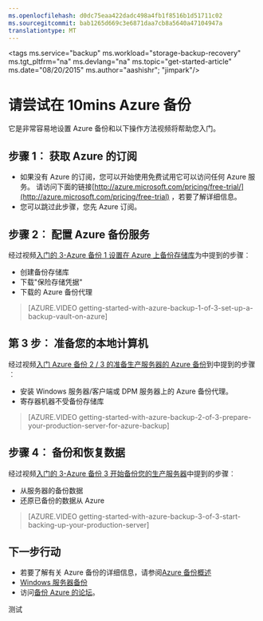 ```yaml
---
ms.openlocfilehash: d0dc75eaa422dadc498a4fb1f8516b1d51711c02
ms.sourcegitcommit: bab1265d669c3e6871daa7cb8a5640a47104947a
translationtype: MT
---
```

<properties
   pageTitle="在 10mins azure 备份 |Microsoft Azure"
   description="在 10mins 中开始使用 Azure 备份"
   services="backup"
   documentationCenter=""
   authors="Jim-Parker"
   manager="shreeshd"
   editor=""/>

<tags
   ms.service="backup"
   ms.workload="storage-backup-recovery"
     ms.tgt_pltfrm="na"
     ms.devlang="na"
     ms.topic="get-started-article"
     ms.date="08/20/2015"
     ms.author="aashishr"; "jimpark"/>

# 请尝试在 10mins Azure 备份
它是非常容易地设置 Azure 备份和以下操作方法视频将帮助您入门。

## 步骤 1︰ 获取 Azure 的订阅
- 如果没有 Azure 的订阅，您可以开始使用免费试用它可以访问任何 Azure 服务。 请访问下面的链接[http://azure.microsoft.com/pricing/free-trial/](http://azure.microsoft.com/pricing/free-trial) ，若要了解详细信息。
- 您可以跳过此步骤，您先 Azure 订阅。

## 步骤 2︰ 配置 Azure 备份服务
经过视频[入门的 3-Azure 备份 1 设置在 Azure 上备份存储库](http://azure.microsoft.com/documentation/videos/getting-started-with-azure-backup-1-of-3-set-up-a-backup-vault-on-azure/)为中提到的步骤︰

- 创建备份存储库
- 下载"保险存储凭据"
- 下载的 Azure 备份代理

> [AZURE.VIDEO getting-started-with-azure-backup-1-of-3-set-up-a-backup-vault-on-azure]

## 第 3 步︰ 准备您的本地计算机
经过视频[入门 Azure 备份 2 / 3 的准备生产服务器的 Azure 备份](http://azure.microsoft.com/documentation/videos/getting-started-with-azure-backup-2-of-3-prepare-your-production-server-for-azure-backup/)到中提到的步骤︰

- 安装 Windows 服务器/客户端或 DPM 服务器上的 Azure 备份代理。
- 寄存器机器不受备份存储库

> [AZURE.VIDEO getting-started-with-azure-backup-2-of-3-prepare-your-production-server-for-azure-backup]

## 步骤 4︰ 备份和恢复数据
经过视频[入门的 3-Azure 备份 3 开始备份您的生产服务器](http://azure.microsoft.com/documentation/videos/getting-started-with-azure-backup-3-of-3-start-backing-up-your-production-server/)中提到的步骤︰

- 从服务器的备份数据
- 还原已备份的数据从 Azure

> [AZURE.VIDEO getting-started-with-azure-backup-3-of-3-start-backing-up-your-production-server]

## 下一步行动
- 若要了解有关 Azure 备份的详细信息，请参阅[Azure 备份概述](backup-introduction-to-azure-backup.md)
- [Windows 服务器备份](backup-azure-backup-windows-server.md)
- 访问[备份 Azure 的论坛](http://go.microsoft.com/fwlink/p/?LinkId=290933)。

测试
